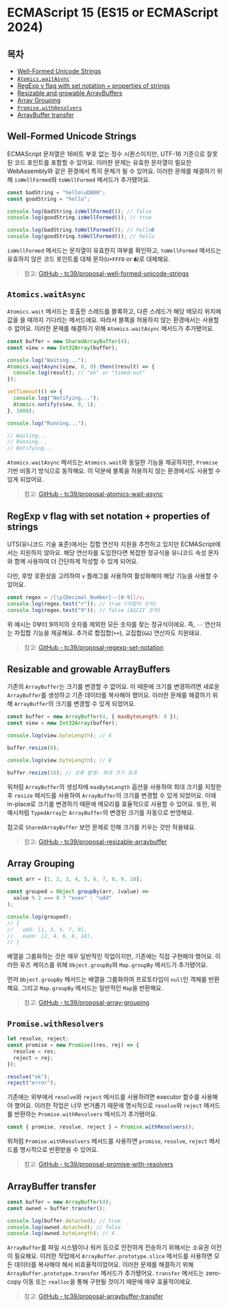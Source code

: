 # ECMAScript 15 (ES15 or ECMAScript 2024)

## 목차

- [Well-Formed Unicode Strings](#well-formed-unicode-strings)
- [`Atomics.waitAsync`](#atomicswaitasync)
- [RegExp v flag with set notation + properties of strings](#regexp-v-flag-with-set-notation--properties-of-strings)
- [Resizable and growable ArrayBuffers](#resizable-and-growable-arraybuffers)
- [Array Grouping](#array-grouping)
- [`Promise.withResolvers`](#promisewithresolvers)
- [ArrayBuffer transfer](#arraybuffer-transfer)

## Well-Formed Unicode Strings

ECMAScript 문자열은 16비트 부호 없는 정수 시퀀스이지만, UTF-16 기준으로 잘못된 코드 포인트를 포함할 수 있어요. 이러한 문제는 유효한 문자열이 필요한 WebAssembly와 같은 환경에서 특히 문제가 될 수 있어요. 이러한 문제를 해결하기 위해 `isWellFormed`와 `toWellFormed` 메서드가 추가됐어요.

```javascript
const badString = "hello\uD800";
const goodString = "hello";

console.log(badString.isWellFormed()); // false
console.log(goodString.isWellFormed()); // true

console.log(badString.toWellFormed()); // hello�
console.log(goodString.toWellFormed()); // hello
```

`isWellFormed` 메서드는 문자열이 유효한지 여부를 확인하고, `toWellFormed` 메서드는 유효하지 않은 코드 포인트를 대체 문자(`U+FFFD` or `�`)로 대체해요.

> 참고: [GitHub - tc39/proposal-well-formed-unicode-strings](https://github.com/tc39/proposal-is-usv-string)

## `Atomics.waitAsync`

`Atomics.wait` 메서드는 호출한 스레드를 블록하고, 다른 스레드가 해당 메모리 위치에 값을 쓸 때까지 기다리는 메서드에요. 따라서 블록을 허용하지 않는 환경에서는 사용할 수 없어요. 이러한 문제를 해결하기 위해 `Atomics.waitAsync` 메서드가 추가됐어요.

```javascript
const buffer = new SharedArrayBuffer(4);
const view = new Int32Array(buffer);

console.log("Waiting...");
Atomics.waitAsync(view, 0, 0).then((result) => {
  console.log(result); // "ok" or "timed-out"
});

setTimeout(() => {
  console.log("Notifying...");
  Atomics.notify(view, 0, 1);
}, 1000);

console.log("Running...");

// Waiting...
// Running...
// Notifying...
```

`Atomics.waitAsync` 메서드는 `Atomics.wait`와 동일한 기능을 제공하지만, `Promise` 기반 비동기 방식으로 동작해요. 이 덕분에 블록을 허용하지 않는 환경에서도 사용할 수 있게 되었어요.

> 참고: [GitHub - tc39/proposal-atomics-wait-async](https://github.com/tc39/proposal-atomics-wait-async/blob/master/PROPOSAL.md)

## RegExp v flag with set notation + properties of strings

UTS(유니코드 기술 표준)에서는 집합 연산자 지원을 추천하고 있지만 ECMAScript에서는 지원하지 않아요. 해당 연산자를 도입한다면 복잡한 정규식을 유니코드 속성 문자와 함께 사용하여 더 간단하게 작성할 수 있게 되어요.

다만, 후방 호환성을 고려하여 `v` 플래그를 사용하여 활성화해야 해당 기능을 사용할 수 있어요.

```javascript
const regex = /[\p{Decimal_Number}--[0-9]]/v;
console.log(regex.test("٢")); // true (아랍어 숫자)
console.log(regex.test("9")); // false (ASCII 숫자)
```

위 예시는 0부터 9까지의 숫자를 제외한 모든 숫자를 찾는 정규식이에요. 즉, `--` 연산자는 차집합 기능을 제공해요. 추가로 합집합(`++`), 교집합(`&&`) 연산자도 지원돼요.

> 참고: [GitHub - tc39/proposal-regexp-set-notation](https://github.com/tc39/proposal-regexp-v-flag?tab=readme-ov-file)

## Resizable and growable ArrayBuffers

기존의 `ArrayBuffer`는 크기를 변경할 수 없어요. 이 때문에 크기를 변경하려면 새로운 `ArrayBuffer`를 생성하고 기존 데이터를 복사해야 했어요. 이러한 문제를 해결하기 위해 `ArrayBuffer`의 크기를 변경할 수 있게 되었어요.

```javascript
const buffer = new ArrayBuffer(4, { maxByteLength: 8 });
const view = new Int32Array(buffer);

console.log(view.byteLength); // 4

buffer.resize(8);

console.log(view.byteLength); // 8

buffer.resize(16); // 오류 발생: 최대 크기 초과
```

위처럼 `ArrayBuffer`의 생성자에 `maxByteLength` 옵션을 사용하여 최대 크기를 지정한 후 `resize` 메서드를 사용하여 `ArrayBuffer`의 크기를 변경할 수 있게 되었어요. 이때 in-place로 크기를 변경하기 때문에 메모리를 효율적으로 사용할 수 있어요. 또한, 위 예시처럼 `TypedArray`는 `ArrayBuffer`의 변경된 크기를 자동으로 반영해요.

참고로 `SharedArrayBuffer` 보안 문제로 인해 크기를 키우는 것만 허용돼요.

> 참고: [GitHub - tc39/proposal-resizable-arraybuffer](https://github.com/tc39/proposal-resizablearraybuffer)

## Array Grouping

```javascript
const arr = [1, 2, 3, 4, 5, 6, 7, 8, 9, 10];

const grouped = Object.groupBy(arr, (value) =>
  value % 2 === 0 ? "even" : "odd"
);

console.log(grouped);
// {
//   odd: [1, 3, 5, 7, 9],
//   even: [2, 4, 6, 8, 10],
// }
```

배열을 그룹화하는 것은 매우 일반적인 작업이지만, 기존에는 직접 구현해야 했어요. 이러한 유즈 케이스를 위해 `Object.groupBy`와 `Map.groupBy` 메서드가 추가됐어요.

먼저 `Object.groupBy` 메서드는 배열을 그룹화하여 프로토타입이 `null`인 객체를 반환해요. 그리고 `Map.groupBy` 메서드는 일반적인 `Map`을 반환해요.

> 참고: [GitHub - tc39/proposal-array-grouping](https://github.com/tc39/proposal-array-grouping)

## `Promise.withResolvers`

```javascript
let resolve, reject;
const promise = new Promise((res, rej) => {
  resolve = res;
  reject = rej;
});

resolve("ok");
reject("error");
```

기존에는 외부에서 `resolve`와 `reject` 메서드를 사용하려면 executor 함수를 사용해야 했어요. 이러한 작업은 너무 번거롭기 때문에 명시적으로 `resolve`와 `reject` 메서드를 반환하는 `Promise.withResolvers` 메서드가 추가됐어요.

```javascript
const { promise, resolve, reject } = Promise.withResolvers();
```

위처럼 `Promise.withResolvers` 메서드를 사용하면 `promise`, `resolve`, `reject` 메서드를 명시적으로 반환받을 수 있어요.

> 참고: [GitHub - tc39/proposal-promise-with-resolvers](https://github.com/tc39/proposal-promise-with-resolvers)

## ArrayBuffer transfer

```javascript
const buffer = new ArrayBuffer(4);
const owned = buffer.transfer();

console.log(buffer.detached); // true
console.log(owned.detached); // false
console.log(owned.byteLength); // 4
```

`ArrayBuffer`를 파일 시스템이나 워커 등으로 안전하게 전송하기 위해서는 소유권 이전이 필요해요. 이러한 작업에서 `ArrayBuffer.prototype.slice` 메서드를 사용하면 모든 데이터를 복사해야 해서 비효율적이었어요. 이러한 문제를 해결하기 위해 `ArrayBuffer.prototype.transfer` 메서드가 추가됐어요. `transfer` 메서드는 zero-copy 이동 또는 `realloc`을 통해 구현될 것이기 때문에 매우 효율적이에요.

> 참고: [GitHub - tc39/proposal-arraybuffer-transfer](https://github.com/tc39/proposal-arraybuffer-transfer)
